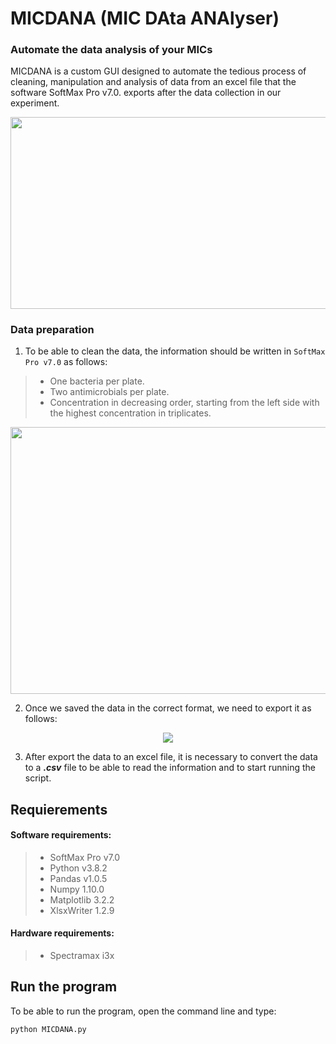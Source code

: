 # MICDANA (MIC DAta ANAlyser) 

### Automate the data analysis of your MICs
MICDANA is a custom GUI designed to automate the tedious process of cleaning, manipulation and analysis of data from an excel file that 
the software SoftMax Pro v7.0. exports after the data collection in our experiment.

<p align="center">
<img src="https://user-images.githubusercontent.com/51713466/144073450-2db53114-eb01-4d35-bfd4-1c21ccc0b1cb.png" width="620.3" height="306.7" />
</p>

### Data preparation

1. To be able to clean the data, the information should be written in `SoftMax Pro v7.0` as follows:

> * One bacteria per plate.
> * Two antimicrobials per plate.    
> * Concentration in decreasing order, starting from the left side with the highest concentration in triplicates.

<p align="center">
<img src="https://user-images.githubusercontent.com/51713466/144073727-ca385711-a754-4ce7-ba33-07a80544f00d.png" width="588.7" height="426.7" />
</p>

2. Once we saved the data in the correct format, we need to export it as follows:

<p align="center">
<img src="https://user-images.githubusercontent.com/51713466/144073897-10faf00d-251d-4432-a3f0-721d5e2dbe6e.png"/>
</p>

3. After export the data to an excel file, it is necessary to convert the data to a ***.csv*** file to be able to read the information and to start running the script.

## Requierements
#### Software requirements:
> * SoftMax Pro v7.0  
> * Python v3.8.2
> * Pandas v1.0.5
> * Numpy 1.10.0
> * Matplotlib 3.2.2
> * XlsxWriter 1.2.9
> 
#### Hardware requirements:
> * Spectramax i3x

## Run the program
To be able to run the program, open the command line and type:

 `python MICDANA.py`
 
 
 

